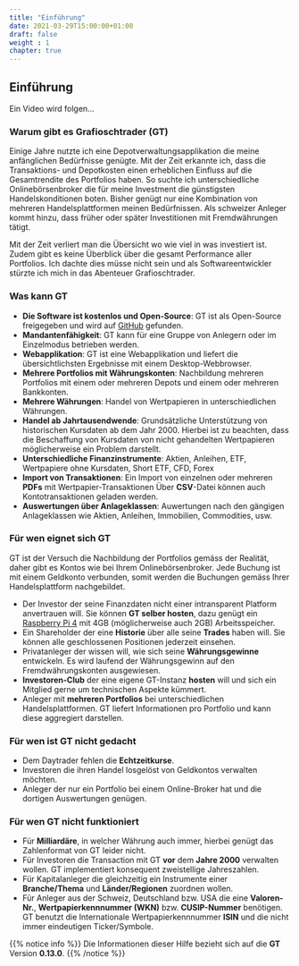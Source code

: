 ```yaml
---
title: "Einführung"
date: 2021-03-29T15:00:00+01:00
draft: false
weight : 1
chapter: true
---
```

## Einführung
Ein Video wird folgen...

### Warum gibt es Grafioschtrader (GT)
Einige Jahre nutzte ich eine Depotverwaltungsapplikation die meine anfänglichen Bedürfnisse genügte. Mit der Zeit erkannte ich, dass die Transaktions- und Depotkosten einen erheblichen Einfluss auf die Gesamtrendite des Portfolios haben. So suchte ich unterschiedliche Onlinebörsenbroker die für meine Investment die günstigsten Handelskonditionen boten. Bisher genügt nur eine Kombination von mehreren Handelsplattformen meinen Bedürfnissen. Als schweizer Anleger kommt hinzu, dass früher oder später Investitionen mit Fremdwährungen tätigt.

Mit der Zeit verliert man die Übersicht wo wie viel in was investiert ist. Zudem gibt es keine Überblick über die gesamt Performance aller Portfolios. Ich dachte dies müsse nicht sein und als Softwareentwickler stürzte ich mich in das Abenteuer Grafioschtrader.

### Was kann GT
+ **Die Software ist kostenlos und Open-Source**: GT ist als Open-Source freigegeben und wird auf [GitHub](//github.com/hugograf/grafioschtrader) gefunden.
+ **Mandantenfähigkeit**: GT kann für eine Gruppe von Anlegern oder im Einzelmodus betrieben werden.
+ **Webapplikation**: GT ist eine Webapplikation und liefert die übersichtlichsten Ergebnisse mit einem Desktop-Webbrowser.
+ **Mehrere Portfolios mit Währungskonten**: Nachbildung mehreren Portfolios mit einem oder mehreren Depots und einem oder mehreren Bankkonten.  
+ **Mehrere Währungen**: Handel von Wertpapieren in unterschiedlichen Währungen. 
+ **Handel ab Jahrtausendwende**: Grundsätzliche Unterstützung von historischen Kursdaten ab dem Jahr 2000. Hierbei ist zu beachten, dass die Beschaffung von Kursdaten von nicht gehandelten Wertpapieren möglicherweise ein Problem darstellt.
+ **Unterschiedliche Finanzinstrumente**: Aktien, Anleihen, ETF, Wertpapiere ohne Kursdaten, Short ETF, CFD, Forex
+ **Import von Transaktionen**: Ein Import von einzelnen oder mehreren **PDFs** mit Wertpapier-Transaktionen Über **CSV**-Datei können auch Kontotransaktionen geladen werden.
+ **Auswertungen über Anlageklassen**: Auwertungen nach den gängigen Anlageklassen wie Aktien, Anleihen, Immobilien, Commodities, usw.

### Für wen eignet sich GT
GT ist der Versuch die Nachbildung der Portfolios gemäss der Realität, daher gibt es Kontos wie bei Ihrem Onlinebörsenbroker. Jede Buchung ist mit einem Geldkonto verbunden, somit werden die Buchungen gemäss Ihrer Handelsplattform nachgebildet.
+ Der Investor der seine Finanzdaten nicht einer intransparent Platform anvertrauen will. Sie können **GT selber hosten**, dazu genügt ein [Raspberry Pi 4](//www.raspberrypi.org/products/raspberry-pi-4-model-b/) mit 4GB (möglicherweise auch 2GB) Arbeitsspeicher.
+ Ein Shareholder der eine **Historie** über alle seine **Trades** haben will. Sie können alle geschlossenen Positionen jederzeit einsehen.
+ Privatanleger der wissen will, wie sich seine **Währungsgewinne** entwickeln. Es wird laufend der Währungsgewinn auf den Fremdwährungskonten ausgewiesen.
+ **Investoren-Club** der eine eigene GT-Instanz **hosten** will und sich ein Mitglied gerne um technischen Aspekte kümmert.
+ Anleger mit **mehreren Portfolios** bei unterschiedlichen Handelsplattformen. GT liefert Informationen pro Portfolio und kann diese aggregiert darstellen.

### Für wen ist GT nicht gedacht
+ Dem Daytrader fehlen die **Echtzeitkurse**.
+ Investoren die ihren Handel losgelöst von Geldkontos verwalten möchten.
+ Anleger der nur ein Portfolio bei einem Online-Broker hat und die dortigen Auswertungen genügen.

### Für wen GT nicht funktioniert
+ Für **Milliardäre**, in welcher Währung auch immer, hierbei genügt das Zahlenformat von GT leider nicht.
+ Für Investoren die Transaction mit GT **vor** dem **Jahre 2000** verwalten wollen. GT implementiert konsequent zweistellige Jahreszahlen.
+ Für Kapitalanleger die gleichzeitig ein Instrumente einer **Branche/Thema** und **Länder/Regionen** zuordnen wollen.
+ Für Anleger aus der Schweiz, Deutschland bzw. USA die eine **Valoren-Nr.**, **Wertpapierkennnummer (WKN)** bzw. **CUSIP-Nummer** benötigen. GT benutzt die Internationale Wertpapierkennnummer **ISIN** und die nicht immer eindeutigen Ticker/Symbole. 

{{% notice info %}}
Die Informationen dieser Hilfe bezieht sich auf die **GT** Version **0.13.0**.
{{% /notice %}}